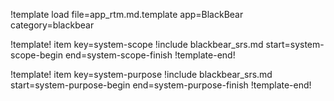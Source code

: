 !template load file=app_rtm.md.template app=BlackBear category=blackbear

!template! item key=system-scope
!include blackbear_srs.md start=system-scope-begin end=system-scope-finish
!template-end!

!template! item key=system-purpose
!include blackbear_srs.md start=system-purpose-begin end=system-purpose-finish
!template-end!
